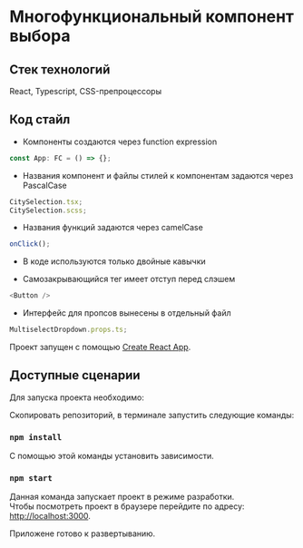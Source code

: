 # Многофункциональный компонент выбора

## Стек технологий

React, Typescript, CSS-препроцессоры 

## Код стайл

- Компоненты создаются через function expression

```typescript
const App: FC = () => {};
```

- Названия компонент и файлы стилей к компонентам задаются через PascalCase

```typescript
CitySelection.tsx;
CitySelection.scss;
```

- Названия функций задаются через camelCase

```typescript
onClick();
```

- В коде используются только двойные кавычки
 
- Самозакрывающийся тег имеет отступ перед слэшем

```typescript
<Button />
```
- Интерфейс для пропсов вынесены в отдельный файл

```typescript
MultiselectDropdown.props.ts;
```


Проект запущен с помощью [Create React App](https://github.com/facebook/create-react-app).

## Доступные сценарии

Для запуска проекта необходимо:

Скопировать репозиторий, в терминале запустить следующие команды:

### `npm install`

С помощью этой команды установить зависимости.

### `npm start`

Данная команда запускает проект в режиме разработки.\
Чтобы посмотреть проект в браузере перейдите по адресу: [http://localhost:3000](http://localhost:3000).


Приложене готово к развертыванию.
